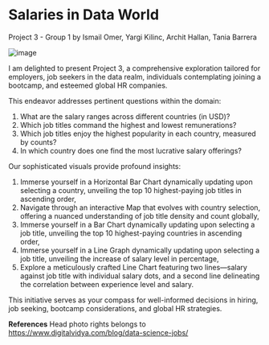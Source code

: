 # Salaries in Data World

Project 3 - Group 1 by Ismail Omer, Yargi Kilinc, Archit Hallan, Tania Barrera

![image](https://github.com/ismailo1/project3/assets/142269763/7ae837cc-0079-46d0-b2c2-3b700ef0ac19)


I am delighted to present Project 3, a comprehensive exploration tailored for employers, job seekers in the data realm, individuals contemplating joining a bootcamp, and esteemed global HR companies.

This endeavor addresses pertinent questions within the domain:

1.	What are the salary ranges across different countries (in USD)?
2.	Which job titles command the highest and lowest remunerations?
3.	Which job titles enjoy the highest popularity in each country, measured by counts?
4.	In which country does one find the most lucrative salary offerings?

Our sophisticated visuals provide profound insights:

1.	Immerse yourself in a Horizontal Bar Chart dynamically updating upon selecting a country, unveiling the top 10 highest-paying job titles in ascending order,
2.	Navigate through an interactive Map that evolves with country selection, offering a nuanced understanding of job title density and count globally,
3.	Immerse yourself in a Bar Chart dynamically updating upon selecting a job title, unveiling the top 10 highest-paying countries in ascending order,
4.	Immerse yourself in a Line Graph dynamically updating upon selecting a job title, unveiling the increase of salary level in percentage,
5.	Explore a meticulously crafted Line Chart featuring two lines—salary against job title with individual salary dots, and a second line delineating the correlation between experience level and salary.

This initiative serves as your compass for well-informed decisions in hiring, job seeking, bootcamp considerations, and global HR strategies.

**References**
Head photo rights belongs to https://www.digitalvidya.com/blog/data-science-jobs/
